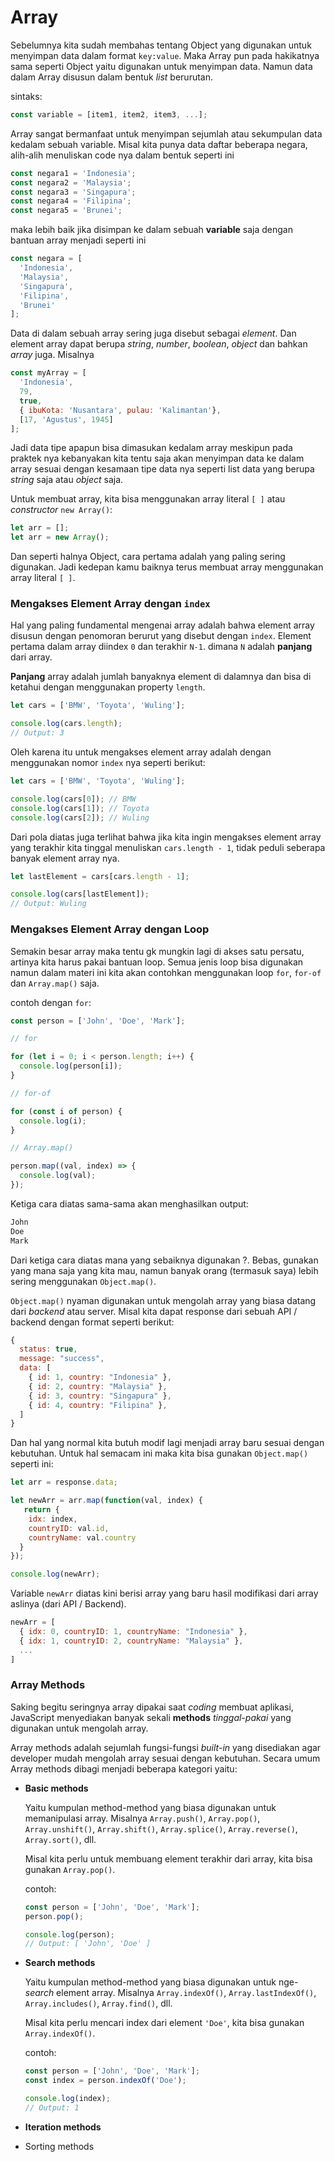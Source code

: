 # Array

Sebelumnya kita sudah membahas tentang Object yang digunakan untuk menyimpan data dalam format ```key:value```.
Maka Array pun pada hakikatnya sama seperti Object yaitu digunakan untuk menyimpan data. Namun data dalam Array
disusun dalam bentuk _list_ berurutan.

sintaks:

```javascript
const variable = [item1, item2, item3, ...];
```

Array sangat bermanfaat untuk menyimpan sejumlah atau sekumpulan data kedalam sebuah variable. Misal kita punya data daftar beberapa negara, alih-alih menuliskan code nya dalam bentuk seperti ini

```javascript
const negara1 = 'Indonesia';
const negara2 = 'Malaysia';
const negara3 = 'Singapura';
const negara4 = 'Filipina';
const negara5 = 'Brunei';
```

maka lebih baik jika disimpan ke dalam sebuah **variable** saja dengan bantuan array menjadi seperti ini

```javascript
const negara = [
  'Indonesia', 
  'Malaysia', 
  'Singapura', 
  'Filipina', 
  'Brunei'
];
```
Data di dalam sebuah array sering juga disebut sebagai _element_. Dan element array dapat berupa _string_, _number_, _boolean_, _object_ dan bahkan _array_ juga. Misalnya

```javascript
const myArray = [
  'Indonesia',
  79,
  true,
  { ibuKota: 'Nusantara', pulau: 'Kalimantan'},
  [17, 'Agustus', 1945]
];
```

Jadi data tipe apapun bisa dimasukan kedalam array meskipun pada praktek nya kebanyakan kita tentu saja akan
menyimpan data ke dalam array sesuai dengan kesamaan tipe data nya seperti list data yang berupa _string_ saja atau _object_ saja.

Untuk membuat array, kita bisa menggunakan array literal ```[ ]``` atau _constructor_ ```new Array()```:

```javascript
let arr = [];
let arr = new Array();
```

Dan seperti halnya Object, cara pertama adalah yang paling sering digunakan. Jadi kedepan kamu baiknya terus membuat array menggunakan array literal ```[ ]```.

### Mengakses Element Array dengan ```index```

Hal yang paling fundamental mengenai array adalah bahwa element array disusun dengan penomoran berurut yang disebut dengan ```index```. Element pertama dalam array diindex ```0``` dan terakhir ```N-1```. dimana ```N``` adalah **panjang** dari array.

**Panjang** array adalah jumlah banyaknya element di dalamnya dan bisa di ketahui dengan menggunakan property ```length```.

```javascript
let cars = ['BMW', 'Toyota', 'Wuling'];

console.log(cars.length);
// Output: 3
```

Oleh karena itu untuk mengakses element array adalah dengan menggunakan nomor ```index``` nya seperti berikut:

```javascript
let cars = ['BMW', 'Toyota', 'Wuling'];

console.log(cars[0]); // BMW
console.log(cars[1]); // Toyota
console.log(cars[2]); // Wuling
```

Dari pola diatas juga terlihat bahwa jika kita ingin mengakses element array yang terakhir kita tinggal menuliskan ```cars.length - 1```, tidak peduli seberapa banyak element array nya.

```javascript
let lastElement = cars[cars.length - 1];

console.log(cars[lastElement]); 
// Output: Wuling
```

### Mengakses Element Array dengan Loop

Semakin besar array maka tentu gk mungkin lagi di akses satu persatu, artinya kita harus pakai bantuan loop.
Semua jenis loop bisa digunakan namun dalam materi ini kita akan contohkan menggunakan loop ```for```, ```for-of``` dan ```Array.map()``` saja.

contoh dengan ```for```:

```javascript
const person = ['John', 'Doe', 'Mark'];

// for

for (let i = 0; i < person.length; i++) {
  console.log(person[i]);
}

// for-of

for (const i of person) {
  console.log(i);
}

// Array.map()

person.map((val, index) => {
  console.log(val);
});
```

Ketiga cara diatas sama-sama akan menghasilkan output:

```javascript
John
Doe
Mark
```

Dari ketiga cara diatas mana yang sebaiknya digunakan ?. Bebas, gunakan yang mana saja yang kita mau, namun banyak orang (termasuk saya) lebih sering menggunakan ```Object.map()```.

```Object.map()``` nyaman digunakan untuk mengolah array yang biasa datang dari _backend_ atau server.
Misal kita dapat response dari sebuah API / backend dengan format seperti berikut:

```javascript
{
  status: true,
  message: "success",
  data: [
    { id: 1, country: "Indonesia" },
    { id: 2, country: "Malaysia" },
    { id: 3, country: "Singapura" },
    { id: 4, country: "Filipina" },
  ]
}
```

Dan hal yang normal kita butuh modif lagi menjadi array baru sesuai dengan kebutuhan. Untuk hal semacam ini 
maka kita bisa gunakan ```Object.map()``` seperti ini:

```javascript
let arr = response.data;

let newArr = arr.map(function(val, index) {
   return {
    idx: index,
    countryID: val.id,
    countryName: val.country
  }
});

console.log(newArr);
```

Variable ```newArr``` diatas kini berisi array yang baru hasil modifikasi dari array aslinya (dari API / Backend).

```javascript
newArr = [
  { idx: 0, countryID: 1, countryName: "Indonesia" },
  { idx: 1, countryID: 2, countryName: "Malaysia" },
  ...
]
```

### Array Methods

Saking begitu seringnya array dipakai saat _coding_ membuat aplikasi, JavaScript menyediakan banyak sekali **methods** _tinggal-pakai_ yang digunakan untuk mengolah array.

Array methods adalah sejumlah fungsi-fungsi _built-in_ yang disediakan agar developer mudah mengolah array sesuai dengan kebutuhan. Secara umum Array methods dibagi menjadi beberapa kategori yaitu:

- **Basic methods**

  Yaitu kumpulan method-method yang biasa digunakan untuk memanipulasi array. Misalnya ```Array.push()```, ```Array.pop()```, ```Array.unshift()```, ```Array.shift()```, ```Array.splice()```, ```Array.reverse()```, ```Array.sort()```, dll. 

  Misal kita perlu untuk membuang element terakhir dari array, kita bisa gunakan ```Array.pop()```.

  contoh:

  ```javascript
  const person = ['John', 'Doe', 'Mark'];
  person.pop();

  console.log(person);
  // Output: [ 'John', 'Doe' ]
  ```

- **Search methods**

  Yaitu kumpulan method-method yang biasa digunakan untuk nge-_search_ element array. Misalnya ```Array.indexOf()```, ```Array.lastIndexOf()```, ```Array.includes()```, ```Array.find()```, dll.

  Misal kita perlu mencari index dari element ```'Doe'```, kita bisa gunakan ```Array.indexOf()```.

  contoh:

  ```javascript
  const person = ['John', 'Doe', 'Mark'];
  const index = person.indexOf('Doe');
  
  console.log(index);
  // Output: 1
  ```

- **Iteration methods**
- Sorting methods

